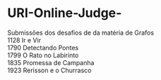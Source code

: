 # URI-Online-Judge-
Submissões dos desafios de da matéria de Grafos
<br>
1128	Ir e Vir<br>
1790	Detectando Pontes	<br>
1799	O Rato no Labirinto<br>
1835		Promessa de Campanha<br>
1923		Rerisson e o Churrasco<br>
